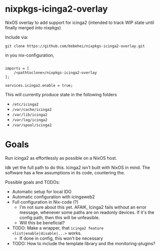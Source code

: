 # nixpkgs-icinga2-overlay
NixOS overlay to add support for icinga2 (intended to track WIP state until finally merged into nixpkgs)

Include via:

```
git clone https://github.com/bebehei/nixpkgs-icinga2-overlay.git
```

in you nix-configuration,
```

imports = [
	/<pathtoclone>/nixpkgs-icinga2-overlay
];

services.icinga2.enable = true;
```

This will currently produce state in the following folders

- `/etc/icinga2`
- `/var/cache/icinga2`
- `/var/lib/icinga2`
- `/var/log/icinga2`
- `/var/spool/icinga2`

# Goals

Run icinga2 as effortlessly as possible on a NixOS host.

Idk yet the full path to do this. Icinga2 isn't built with NixOS in mind. The software has a few assumptions in its code, countering the.

Possible goals and TODOs:

- Automatic setup for local IDO
- Automatic configuration with icingaweb2
- Full configuration in Nix-code (?)
  - I'm not sure about this yet. AFAIK, Icinga2 fails without an error message, whenever some paths are on readonly devices. If it's the config path, then this will be unfeasible.
  - Will this be beneficial?
- TODO: Make a wrapper, that `icinga2 feature <list|enable|disable|...>` works.
  - If done in config, this won't be necessary
- TODO: How to include the template library and the monitoring-plugins?

